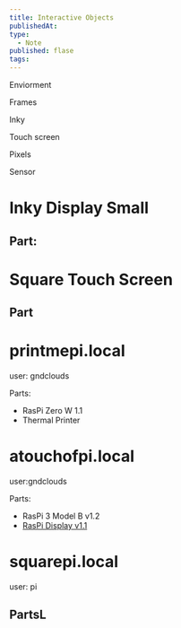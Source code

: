 ```yaml
---
title: Interactive Objects
publishedAt:
type:
  - Note
published: flase
tags:
---
```





Enviorment




Frames





Inky



Touch screen


Pixels


Sensor

# **Inky Display Small**

Part:
-

# **Square Touch Screen**

Part
-



# **printmepi.local**
user: gndclouds

Parts:
- RasPi Zero W 1.1
- Thermal Printer



# **atouchofpi.local**
user:gndclouds

Parts:
- RasPi 3 Model B v1.2
- [RasPi Display v1.1](https://www.raspberrypi.com/products/raspberry-pi-touch-display/)



# **squarepi.local**
user: pi

PartsL
-
